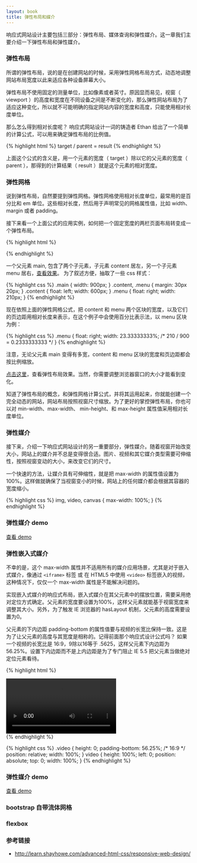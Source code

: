```yaml
---
layout: book
title: 弹性布局和媒介
---
```


响应式网站设计主要包括三部分：弹性布局、媒体查询和弹性媒介。这一章我们主要介绍一下弹性布局和弹性媒介。

### 弹性布局

所谓的弹性布局，说的是在创建网站的时候，采用弹性网格布局方式，动态地调整网站布局宽度以此来适应各种设备屏幕大小。

弹性布局不使用固定的测量单位，比如像素或者英寸。原因显而易见，视窗（ viewport ）的高度和宽度在不同设备之间是不断变化的，那么弹性网站布局为了适应这种变化，所以就不可能明确的指定网站内容的宽度和高度，只能使用相对长度单位。

那么怎么得到相对长度呢？ 响应式网站设计一词的铸造者 Ethan 给出了一个简单的计算公式，可以用来确定弹性布局的比例值。

{% highlight html %}
target / parent = result
{% endhighlight %}

上面这个公式的含义是，用一个元素的宽度（ target ）除以它的父元素的宽度（ parent ），那得到的计算结果（ result ）就是这个元素的相对宽度。

### 弹性网格

说到弹性布局，自然要提到弹性网格。弹性网格使用相对长度单位，最常用的是百分比和 em 单位。这些相对长度，然后用于声明常见的网格属性值，比如 width、margin 或者 padding。

接下来看一个上面公式的应用实例，如何把一个固定宽度的两栏页面布局转变成一个弹性布局。

{% highlight html %}
<div class="main">
  <div class="content"></div>
  <div class="sidebar"></div>
</div>
{% endhighlight %}

一个父元素 main, 包含了两个子元素，子元素 content 居左，另一个子元素 menu 居右，[查看效果](http://book.haoduoshipin.com/go-responsive/demo/layout/fixed.html)。
为了叙述方便，抽取了一些 css 样式：

{% highlight css %}
.main {
  width: 900px;
}
.content, .menu {
  margin: 30px 20px;
}
.content {
  float: left;
  width: 600px;
}
.menu {
  float: right;
  width: 210px;
}
{% endhighlight %}

现在依照上面的弹性网格公式，把 content 和 menu 两个区块的宽度，以及它们的页边距用相对长度来表示，在这个例子中会使用百分比表示法，以 menu 区块为例：

{% highlight css %}
.menu {
  float: right;
  width: 23.33333333%; /* 210 / 900 = 0.2333333333 */
}
{% endhighlight %}

注意，无论父元素 main 变得有多宽，content 和 menu 区块的宽度和页边距都会按比例缩放。

[点击这里](http://book.haoduoshipin.com/go-responsive/demo/layout/flexible.html)，查看弹性布局效果。当然，你需要调整浏览器窗口的大小才能看到变化。

知道了弹性布局的概念，和弹性网格计算公式，并将其运用起来，你就能创建一个完全动态的网站，网站布局按照视窗尺寸缩放。为了更好的掌控弹性布局，你也可以对 min-width、max-width、 min-height、和 max-height 属性值采用相对长度单位。

### 弹性媒介

接下来，介绍一下响应式网站设计的另一重要部分，弹性媒介。随着视窗开始改变大小，网站上的媒介并不总是变得很合适。图片、视频和其它媒介类型需要可伸缩性，按照视窗变动的大小，来改变它们的尺寸。

一个快速的方法，让媒介具有可伸缩性，就是把 max-width 的属性值设置为 100%。这样做就确保了当视窗变小的时候，网站上的任何媒介都会根据其容器的宽度缩小。

{% highlight css %}
img, video, canvas {
  max-width: 100%;
}
{% endhighlight %}

### 弹性媒介 demo

[查看 demo](http://book.haoduoshipin.com/go-responsive/demo/layout/image.html)

### 弹性嵌入式媒介

不幸的是，这个 max-width 属性并不适用所有的媒介应用场景，尤其是对于嵌入式媒介，像通过 `<iframe>` 标签 或 在 HTML5 中使用 `<video>` 标签嵌入的视频，这种情况下，仅仅一个 max-width 属性是不能解决问题的。

实现嵌入式媒介的响应式布局，嵌入式媒介在其父元素中的摆放位置，需要采用绝对定位方式确定。父元素的宽度要设置为100%，这样父元素就能基于视窗宽度来调整其大小。另外，为了触发 IE 浏览器的 hasLayout 机制，父元素的高度需要设置为0。

父元素的下内边距 padding-bottom 的属性值要与视频的长宽比保持一致。这是为了让父元素的高度与其宽度是相称的。记得前面那个响应式设计公式吗？ 如果一个视频的长宽比是 16:9，9除以16等于 .5625，这样父元素下内边距为56.25%。设置下内边距而不是上内边距是为了专门阻止 IE 5.5 把父元素当做绝对定位元素看待。

{% highlight html %}
<div class="video">
  <video src="video/code.mov"></video>
</div>
{% endhighlight %}

{% highlight css %}
.video {
  height: 0;
  padding-bottom: 56.25%; /* 16:9 */
  position: relative;
  width: 100%;
}
video {
  height: 100%;
  left: 0;
  position: absolute;
  top: 0;
  width: 100%;
}
{% endhighlight %}

### 弹性媒介 demo

[查看 demo](http://book.haoduoshipin.com/go-responsive/demo/layout/video.html)

### bootstrap 自带流体网格

### flexbox

### 参考链接

- <http://learn.shayhowe.com/advanced-html-css/responsive-web-design/>

